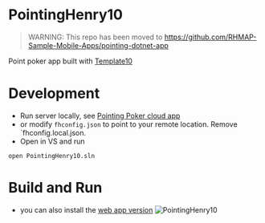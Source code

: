 PointingHenry10
===============

> WARNING: This repo has been moved to https://github.com/RHMAP-Sample-Mobile-Apps/pointing-dotnet-app

Point poker app built with [Template10]()

# Development
* Run server locally, see [Pointing Poker cloud app](https://github.com/edewit/PointHenry10-cloud) 
* or modify `fhconfig.json` to point to your remote location. Remove `fhconfig.local.json.
* Open in VS and run
```
open PointingHenry10.sln
```

# Build and Run
* you can also install the [web app version](https://github.com/edewit/PointHenry-app)
![PointingHenry10](pointinghenry.png)